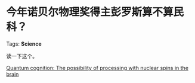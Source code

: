 # 今年诺贝尔物理奖得主彭罗斯算不算民科？

Tags: **Science**

读一下这个。

[Quantum cognition: The possibility of processing with nuclear spins in the brain](https://link.zhihu.com/?target=https%3A//www.sciencedirect.com/science/article/abs/pii/S0003491615003243)

